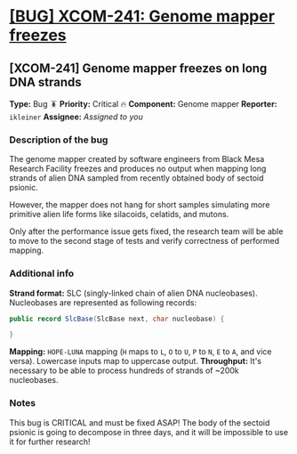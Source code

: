 # [[BUG] XCOM-241: Genome mapper freezes](https://www.codewars.com/kata/bug-xcom-241-genome-mapper-freezes "https://www.codewars.com/kata/64d55f26529cad3a7a8c6752")

## [XCOM-241] Genome mapper freezes on long DNA strands

**Type:** Bug 🪳
**Priority:** Critical 🔥
**Component:** Genome mapper
**Reporter:** `ikleiner`
**Assignee:** _Assigned to you_

### Description of the bug

The genome mapper created by software engineers from Black Mesa Research Facility freezes and produces no output when mapping long strands
of alien DNA sampled from recently obtained body of sectoid psionic.

However, the mapper does not hang for short samples simulating more primitive alien life forms like silacoids, celatids, and mutons.

Only after the performance issue gets fixed, the research team will be able to move to the second stage of tests and verify correctness of
performed mapping.

### Additional info

**Strand format:** SLC (singly-linked chain of alien DNA nucleobases). Nucleobases are represented as following records:

```java
public record SlcBase(SlcBase next, char nucleobase) {

}
```

**Mapping:** `HOPE-LUNA` mapping (`H` maps to `L`, `O` to `U`, `P` to `N`, `E` to `A`, and vice versa). Lowercase inputs map to uppercase
output.
**Throughput:** It's necessary to be able to process hundreds of strands of ~200k nucleobases.

### Notes

This bug is CRITICAL and must be fixed ASAP! The body of the sectoid psionic is going to decompose in three days, and it will be impossible
to use it for further research!